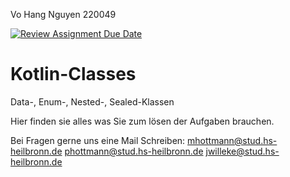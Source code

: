 Vo Hang Nguyen
220049

[![Review Assignment Due Date](https://classroom.github.com/assets/deadline-readme-button-22041afd0340ce965d47ae6ef1cefeee28c7c493a6346c4f15d667ab976d596c.svg)](https://classroom.github.com/a/X63B3xlW)
# Kotlin-Classes
Data-, Enum-, Nested-, Sealed-Klassen

Hier finden sie alles was Sie zum lösen der Aufgaben brauchen.

Bei Fragen gerne uns eine Mail Schreiben:
mhottmann@stud.hs-heilbronn.de
phottmann@stud.hs-heilbronn.de
jwilleke@stud.hs-heilbronn.de
